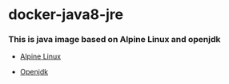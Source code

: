 # docker-java8-jre

### This is java image based on Alpine Linux and openjdk

- [Alpine Linux](https://alpinelinux.org)

- [Openjdk](http://openjdk.java.net)